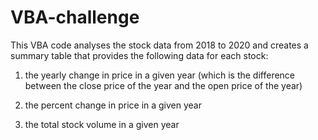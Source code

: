 # VBA-challenge

This VBA code analyses the stock data from 2018 to 2020 and creates a summary table that provides the following data for each stock:

1. the yearly change in price in a given year (which is the difference between the close price of the year and the open price of the year)

2. the percent change in price in a given year

3. the total stock volume in a given year
